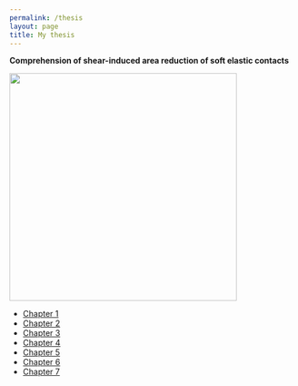 ```yaml
---
permalink: /thesis
layout: page
title: My thesis
---
```


**Comprehension of shear-induced area reduction of soft elastic contacts**

<img src="marianads.github.io/assets/imgs/me/GraphicalAbstractMyThesis.png)" width="400px">


* [Chapter 1]()
* [Chapter 2]()
* [Chapter 3]()
* [Chapter 4]()
* [Chapter 5]()
* [Chapter 6]()
* [Chapter 7]()
